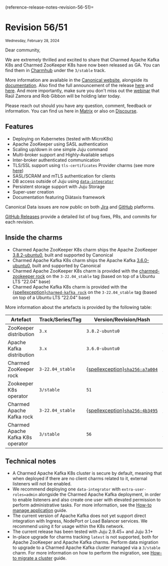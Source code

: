 (reference-release-notes-revision-56-51)=
# Revision 56/51
<sub>Wednesday, February 28, 2024</sub>

Dear community,

We are extremely thrilled and excited to share that Charmed Apache Kafka K8s and Charmed ZooKeeper K8s have now been released as GA. You can find them in [Charmhub](https://charmhub.io/) under the `3/stable` track.

More information are available in the [Canonical website](https://canonical.com/data/kafka-k8s), alongside its [documentation](https://canonical.com/data/docs/kafka/k8s).
Also find the full announcement of the release [here](https://canonical.com/blog/charmed-kafka-general-availability) and [here](https://discourse.charmhub.io/t/announcing-general-availability-of-charmed-kafka/13277).
And more importantly, make sure you don't miss out the [webinar](https://www.linkedin.com/events/7161727829259366401/about/) that Raúl Zamora and Rob Gibbon will be holding later today.

Please reach out should you have any question, comment, feedback or information. You can find us here in [Matrix](https://matrix.to/#/#charmhub-data-platform:ubuntu.com) or also on [Discourse](https://discourse.charmhub.io/).

## Features

* Deploying on Kubernetes (tested with MicroK8s)
* Apache ZooKeeper using SASL authentication
* Scaling up/down in one simple Juju command
* Multi-broker support and Highly-Available setups
* Inter-broker authenticated communication
* TLS/SSL support using `tls-certificates` Provider charms (see more [here](https://charmhub.io/topics/security-with-x-509-certificates))
* SASL/SCRAM and mTLS authentication for clients
* DB access outside of Juju using [`data-integrator`](https://charmhub.io/data-integrator)
* Persistent storage support with Juju Storage
* Super-user creation
* Documentation featuring Diàtaxis framework

Canonical Data issues are now public on both [Jira](https://warthogs.atlassian.net/jira/software/c/projects/DPE/issues/) 
and [GitHub](https://github.com/canonical/kafka-k8s-operator/issues) platforms.

[GitHub Releases](https://github.com/canonical/kafka-k8s-operator/releases) provide a detailed list of bug fixes, PRs, and commits for each revision.

## Inside the charms

* Charmed Apache ZooKeeper K8s charm ships the Apache ZooKeeper [3.8.2-ubuntu0](https://launchpad.net/zookeeper-releases/3.x/3.8.2-ubuntu0), built and supported by Canonical
* Charmed Apache Kafka K8s charm ships the Apache Kafka [3.6.0-ubuntu0](https://launchpad.net/kafka-releases/3.x/3.6.0-ubuntu0), built and supported by Canonical
* Charmed Apache ZooKeeper K8s charm is provided with the [charmed-zookeeper rock](https://snapcraft.io/charmed-zookeeper) on the `3-22.04_stable` tag (based on top of a Ubuntu LTS “22.04” base)
* Charmed Apache Kafka K8s charm is provided with the [{spellexception}`charmed-kafka rock`](https://snapcraft.io/charmed-zookeeper) on the `3-22.04_stable` tag (based on top of a Ubuntu LTS “22.04” base)

More information about the artefacts is provided by the following table:

| Artefact               | Track/Series/Tag | Version/Revision/Hash                                                                                           | Code                                                                                                                |
|------------------------|------------------|-----------------------------------------------------------------------------------------------------------------|---------------------------------------------------------------------------------------------------------------------|
| ZooKeeper distribution | `3.x`              | `3.8.2-ubuntu0`                                                                                                   | [{spellexception}`5bb82d`](https://git.launchpad.net/zookeeper-releases/tree/?h=lp-3.8.2&id=5bb82df4ffba910a5b30dd42499921466405f087) |
| Apache Kafka distribution     | `3.x`             | `3.6.0-ubuntu0`                                                                                                   | [424389](https://git.launchpad.net/kafka-releases/tree/?h=lp-3.6.0&id=424389bb8f230beaef4ccb94aca464b5d22ac310)     |
| Charmed ZooKeeper rock | `3-22.04_stable`   | [{spellexception}`sha256:a7a004`](https://github.com/canonical/charmed-zookeeper-rock/pkgs/container/charmed-zookeeper/169796097) | [b56171](https://github.com/canonical/charmed-zookeeper-rock/tree/b5617134c6094f8df6974501be50cd13c6e72e50)         |        
| Zookeeper K8s operator | `3/stable`        | `51`                                                                                                              | [{spellexception}`48fa4f`](https://github.com/canonical/zookeeper-k8s-operator/tree/48fa4f0ff9ccd9e6b881890fa031443d6fb07ae4)         | 
| Charmed Apache Kafka rock     | `3-22.04_stable`   | [{spellexception}`sha256:4b3495`](https://github.com/canonical/charmed-kafka-rock/pkgs/container/charmed-kafka/169796414)         | [66518b](https://github.com/canonical/charmed-kafka-rock/tree/66518b362e73528c8aaec06e331337fbfd0697f1)             |  
| Charmed Apache Kafka K8s operator     | `3/stable`         | `56`                                                                                                              | [{spellexception}`fe1f1c`](https://github.com/canonical/kafka-k8s-operator/tree/fe1f1ce1d8412423e1cccb91b06a96b9622789b1)             |   

## Technical notes

* A Charmed Apache Kafka K8s cluster is secure by default, meaning that when deployed if there are no client charms related to it, external listeners will not be enabled.
* We recommend deploying one `data-integrator` with `extra-user-roles=admin` alongside the Charmed Apache Kafka deployment, in order to enable listeners and also create one user with elevated permission
  to perform administrative tasks. For more information, see the [How-to manage application](how-to-manage-applications) guide.
* The current version of Apache Kafka does not yet support direct integration with Ingress, NodePort or Load Balancer services. We recommend using it for usage within the K8s network.
* The current release has been tested with Juju 2.9.45+ and Juju 3.1+
* In-place upgrade for charms tracking `latest` is not supported, both for Apache ZooKeeper and Apache Kafka charms. Perform data migration to upgrade to a Charmed Apache Kafka cluster managed via a `3/stable` charm.
  For more information on how to perform the migration, see [How-to migrate a cluster](how-to-migrate-a-cluster) guide.
